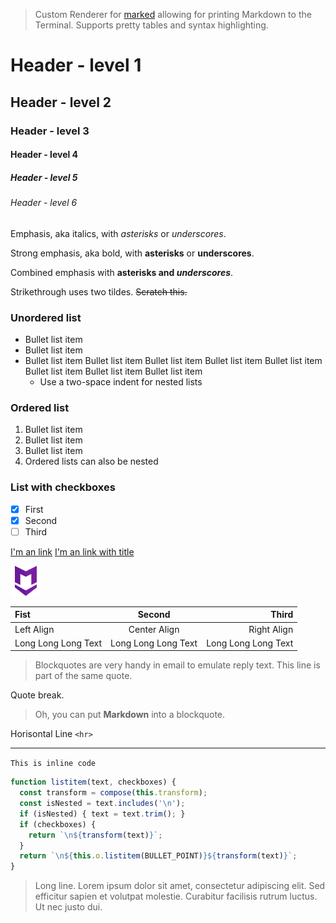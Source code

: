 > Custom Renderer for [marked](https://github.com/chjj/marked) allowing for printing Markdown to the Terminal. Supports pretty tables and syntax highlighting.

# Header - level 1
## Header - level 2
### Header - level 3
#### Header - level 4
##### Header - level 5
###### Header - level 6

Emphasis, aka italics, with *asterisks* or _underscores_.

Strong emphasis, aka bold, with **asterisks** or __underscores__.

Combined emphasis with **asterisks and _underscores_**.

Strikethrough uses two tildes. ~~Scratch this.~~

### Unordered list

- Bullet list item
- Bullet list item
- Bullet list item Bullet list item Bullet list item Bullet list item Bullet list item Bullet list item Bullet list item Bullet list item
  - Use a two-space indent for nested lists

### Ordered list

1. Bullet list item
2. Bullet list item
3. Bullet list item
  1. Ordered lists can also be nested

### List with checkboxes

* [X] First 
* [X] Second
* [ ] Third

[I'm an link](https://www.google.com)
[I'm an link with title](https://www.google.com "Google's Homepage")

![I'm an image](https://github.com/adam-p/markdown-here/raw/master/src/common/images/icon48.png "Title Text")

| Fist                |       Second        |               Third |
|:--------------------|:-------------------:|--------------------:|
| Left Align          |    Center Align     |         Right Align |
| Long Long Long Text | Long Long Long Text | Long Long Long Text |


> Blockquotes are very handy in email to emulate reply text.
> This line is part of the same quote.

Quote break.

> Oh, you can put **Markdown** into a blockquote. 

Horisontal Line `<hr>`
***

`This is inline code`

```js
function listitem(text, checkboxes) {
  const transform = compose(this.transform);
  const isNested = text.includes('\n');
  if (isNested) { text = text.trim(); }
  if (checkboxes) {
    return `\n${transform(text)}`;
  }
  return `\n${this.o.listitem(BULLET_POINT)}${transform(text)}`;
}
```

> Long line. Lorem ipsum dolor sit amet, consectetur adipiscing elit. Sed efficitur sapien et volutpat molestie. Curabitur facilisis rutrum luctus. Ut nec justo dui.


